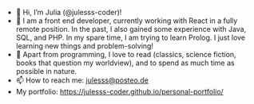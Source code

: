- 👋 Hi, I’m Julia (@julesss-coder)!
- 👀 I am a front end developer, currently working with React in a fully remote position. In the past, I also gained some experience with Java, SQL, and PHP. In my spare time, I am trying to learn Prolog. I just love learning new things and problem-solving! 
- 🌱 Apart from programming, I love to read (classics, science fiction, books that question my worldview), and to spend as much time as possible in nature.
- 📫 How to reach me: julesss@posteo.de
- My portfolio: https://julesss-coder.github.io/personal-portfolio/

<!---
julesss-coder/julesss-coder is a ✨ special ✨ repository because its `README.md` (this file) appears on your GitHub profile.
You can click the Preview link to take a look at your changes.
--->
